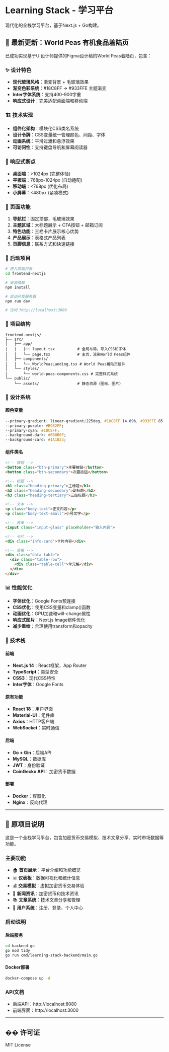 # Learning Stack - 学习平台

现代化的全栈学习平台，基于Next.js + Go构建。

## 🎨 **最新更新：World Peas 有机食品着陆页**

已成功实现基于UI设计师提供的Figma设计稿的World Peas着陆页，包含：

### ✨ **设计特色**
- **现代玻璃风格**：渐变背景 + 毛玻璃效果
- **渐变色彩系统**：#18C8FF → #933FFE 主题渐变
- **Inter字体系统**：支持400-900字重
- **响应式设计**：完美适配桌面端和移动端

### 🏗️ **技术实现**
- **组件化架构**：模块化CSS类名系统
- **设计令牌**：CSS变量统一管理颜色、间距、字体
- **动画系统**：平滑过渡和悬浮效果
- **可访问性**：支持键盘导航和屏幕阅读器

### 📱 **响应式断点**
- **桌面端**：>1024px (完整体验)
- **平板端**：768px-1024px (自动适配)
- **移动端**：<768px (优化布局)
- **小屏幕**：<480px (紧凑模式)

### 🎯 **页面功能**
1. **导航栏**：固定顶部，毛玻璃效果
2. **主题区域**：大标题展示 + CTA按钮 + 邮箱订阅
3. **特色功能**：三栏卡片展示核心优势
4. **产品展示**：表格式产品列表
5. **页脚信息**：联系方式和快速链接

### 🚀 **启动项目**

```bash
# 进入前端目录
cd frontend-nextjs

# 安装依赖
npm install

# 启动开发服务器
npm run dev

# 访问 http://localhost:3000
```

### 📂 **项目结构**

```
frontend-nextjs/
├── src/
│   ├── app/
│   │   ├── layout.tsx          # 全局布局，导入CSS和字体
│   │   └── page.tsx            # 主页，渲染World Peas组件
│   ├── components/
│   │   └── WorldPeasLanding.tsx # World Peas着陆页组件
│   └── styles/
│       └── world-peas-components.css # 完整样式系统
└── public/
    └── assets/                 # 静态资源（图标、图片）
```

### 🎨 **设计系统**

#### 颜色变量
```css
--primary-gradient: linear-gradient(225deg, #18C8FF 14.89%, #933FFE 85.85%);
--primary-purple: #B982FF;
--primary-cyan: #18C8FF;
--background-dark: #0B0B0F;
--background-card: #1A1B23;
```

#### 组件类名
```html
<!-- 按钮 -->
<button class="btn-primary">主要按钮</button>
<button class="btn-secondary">次要按钮</button>

<!-- 标题 -->
<h1 class="heading-primary">主标题</h1>
<h2 class="heading-secondary">副标题</h2>
<h3 class="heading-tertiary">三级标题</h3>

<!-- 文本 -->
<p class="body-text">正文内容</p>
<p class="body-text-small">小号文字</p>

<!-- 表单 -->
<input class="input-glass" placeholder="输入内容">

<!-- 卡片 -->
<div class="info-card">卡片内容</div>

<!-- 表格 -->
<div class="data-table">
  <div class="table-row">
    <div class="table-cell">单元格</div>
  </div>
</div>
```

### 📊 **性能优化**
- **字体优化**：Google Fonts预连接
- **CSS优化**：使用CSS变量和clamp()函数
- **动画优化**：GPU加速和will-change属性
- **响应式图片**：Next.js Image组件优化
- **减少重绘**：合理使用transform和opacity

### 🔧 **技术栈**

#### 前端
- **Next.js 14**：React框架，App Router
- **TypeScript**：类型安全
- **CSS3**：现代CSS特性
- **Inter字体**：Google Fonts

#### 原有功能
- **React 18**：用户界面
- **Material-UI**：组件库  
- **Axios**：HTTP客户端
- **WebSocket**：实时通信

#### 后端
- **Go + Gin**：后端API
- **MySQL**：数据库
- **JWT**：身份验证
- **CoinGecko API**：加密货币数据

#### 部署
- **Docker**：容器化
- **Nginx**：反向代理

---

## 📝 原项目说明

这是一个全栈学习平台，包含加密货币交易模拟、技术文章分享、实时市场数据等功能。

### 主要功能
- 🏠 **首页展示**：平台介绍和功能概览
- 📊 **仪表板**：数据可视化和统计信息  
- 💰 **交易模拟**：虚拟加密货币交易体验
- 📰 **新闻资讯**：加密货币和技术资讯
- 📚 **文章系统**：技术文章分享和管理
- 👤 **用户系统**：注册、登录、个人中心

### 启动说明

#### 后端服务
```bash
cd backend-go
go mod tidy
go run cmd/learning-stack-backend/main.go
```

#### Docker部署
```bash
docker-compose up -d
```

### API文档
- 后端API：http://localhost:8080
- 前端界面：http://localhost:3000

---

## �� 许可证

MIT License
